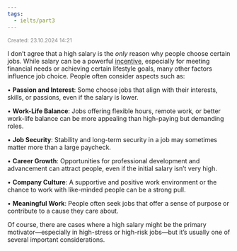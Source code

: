 ```yaml
---
tags:
  - ielts/part3
---
```

<span style="font-size:12px; color:#888888;">Created: 23.10.2024 14:21</span>

I don’t agree that a high salary is the _only_ reason why people choose certain jobs. While salary can be a powerful <abbr title="стимул">incentive</abbr>, especially for meeting financial needs or achieving certain lifestyle goals, many other factors influence job choice. People often consider aspects such as:

• **Passion and Interest**: Some choose jobs that align with their interests, skills, or passions, even if the salary is lower.

• **Work-Life Balance**: Jobs offering flexible hours, remote work, or better work-life balance can be more appealing than high-paying but demanding roles.

• **Job Security**: Stability and long-term security in a job may sometimes matter more than a large paycheck.

• **Career Growth**: Opportunities for professional development and advancement can attract people, even if the initial salary isn’t very high.

• **Company Culture**: A supportive and positive work environment or the chance to work with like-minded people can be a strong pull.

• **Meaningful Work**: People often seek jobs that offer a sense of purpose or contribute to a cause they care about.


Of course, there are cases where a high salary might be the primary motivator—especially in high-stress or high-risk jobs—but it’s usually one of several important considerations.
